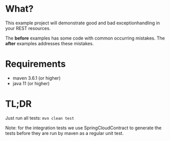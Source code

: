 # What?

This example project will demonstrate good and bad exceptionhandling in your REST resources.

The **before** examples has some code with common occurring mistakes. The **after** examples
addresses these mistakes. 

# Requirements

* maven 3.6.1 (or higher)
* java 11 (or higher)

# TL;DR

Just run all tests: `mvn clean test`

Note: for the integration tests we use SpringCloudContract to generate the tests before they 
are run by maven as a regular unit test.

